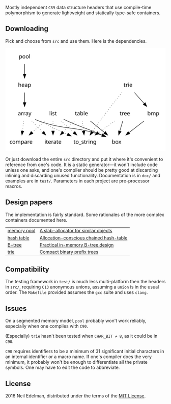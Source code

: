 Mostly independent `C89` data structure headers that use compile-time
polymorphism to generate lightweight and statically type-safe
containers.

## Downloading ##

Pick and choose from `src` and use them. Here is the dependencies.

![Dependencies](dependencies.svg)

Or just download the entire `src` directory and put it where it's
convenient to reference from one's code. It is a static generator—it
won't include code unless one asks, and one's compiler should be
pretty good at discarding inlining and discarding unused functionality.
Documentation is in `doc/` and examples are in `test/`. Parameters
in each project are pre-processor macros.

## Design papers ##

The implementation is fairly standard. Some rationales of the more
complex containers documented here.

<table><tr>
<td><a href = "doc/pool.md">memory pool</a></td>
<td><a href = "doc/pool/pool.pdf">A slab-allocator for similar objects</a></td>
</tr><tr>
<td><a href = "doc/table.md">hash table</a></td>
<td><a href = "doc/table/table.pdf">Allocation-conscious chained hash-table</a></td>
</tr><tr>
<td><a href = "doc/tree.md">B-tree</a></td>
<td><a href = "doc/tree/tree.pdf">Practical in-memory B-tree design</a></td>
</tr><tr>
<td><a href = "doc/trie.md">trie</a></td>
<td><a href = "doc/trie/trie.pdf">Compact binary prefix trees</a></td>
</tr></table>

## Compatibility ##

The testing framework in `test/` is much less multi-platform then
the headers in `src/`, requiring `C13` anonymous unions, assuming
a `union` is in the usual order. The `Makefile` provided assumes
the `gcc` suite and uses `clang`.

## Issues

On a segmented memory model, `pool` probably won't work reliably,
especially when one compiles with `C90`.

(Especially) `trie` hasn't been tested when `CHAR_BIT ≠ 8`, as it
could be in `C90`.

`C90` requires identifiers to be a minimum of 31 significant initial
characters in an internal identifier or a macro name. If one's
compiler does the very minimum, it probably won't be enough to
differentiate all the private symbols. One may have to edit the
code to abbreviate.

## License ##

2016 Neil Edelman, distributed under the terms of the [MIT
License](https://opensource.org/licenses/MIT).
